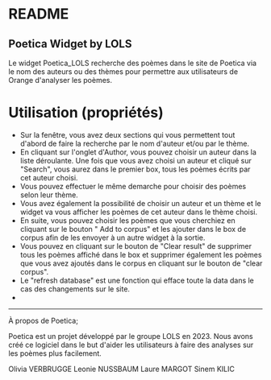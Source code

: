 # README
## Poetica Widget by LOLS

Le widget Poetica_LOLS recherche des poèmes dans le site de Poetica via le nom des auteurs ou des thèmes pour permettre aux utilisateurs de Orange d'analyser les poèmes.

# Utilisation (propriétés)

- Sur la fenêtre, vous avez deux sections qui vous permettent tout d'abord de faire la recherche par le nom d'auteur et/ou par le thème. 
- En cliquant sur l'onglet d'Author, vous pouvez choisir un auteur dans la liste déroulante. Une fois que vous avez choisi un auteur et cliqué sur "Search", 
vous aurez dans le premier box, tous les poèmes écrits par cet auteur choisi. 
- Vous pouvez effectuer le même demarche pour choisir des poèmes selon leur thème.
- Vous avez également la possibilité de choisir un auteur et un thème et le widget va vous afficher les poèmes de cet auteur dans le thème choisi.
- En suite, vous pouvez choisir les poèmes que vous cherchiez en cliquant sur le bouton " Add to corpus" et les ajouter dans le box de corpus afin de les envoyer à un autre widget à la sortie.
- Vous pouvez en cliquant sur le bouton de "Clear result" de supprimer tous les poèmes affiché dans le box et supprimer également les poèmes que vous avez ajoutés dans le corpus en cliquant sur le bouton de "clear corpus".
- Le "refresh database" est une fonction qui efface toute la data dans le cas des changements sur le site.
- 






***
À propos de Poetica;

Poetica est un projet développé par le groupe LOLS en 2023. Nous avons créé ce logiciel dans le but d'aider les utilisateurs à faire des analyses sur les poèmes plus facilement. 


Olivia VERBRUGGE
Leonie NUSSBAUM
Laure MARGOT
Sinem KILIC